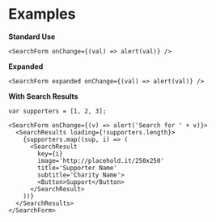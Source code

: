 # Examples

**Standard Use**

```
<SearchForm onChange={(val) => alert(val)} />
```

**Expanded**

```
<SearchForm expanded onChange={(val) => alert(val)} />
```

**With Search Results**

```
var supporters = [1, 2, 3];

<SearchForm onChange={(v) => alert('Search for ' + v)}>
  <SearchResults loading={!supporters.length}>
    {supporters.map((sup, i) => (
      <SearchResult
        key={i}
        image='http://placehold.it/250x250'
        title='Supporter Name'
        subtitle='Charity Name'>
        <Button>Support</Button>
      </SearchResult>
    ))}
  </SearchResults>
</SearchForm>
```

